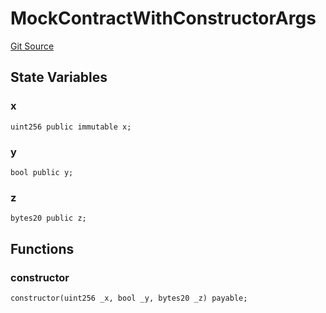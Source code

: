 # MockContractWithConstructorArgs
[Git Source](https://github.com/dustinstacy/boncurs/blob/8dd3d6e20d7e085dbf2dccdde2c14001616467cf/lib/forge-std/test/StdCheats.t.sol)


## State Variables
### x

```solidity
uint256 public immutable x;
```


### y

```solidity
bool public y;
```


### z

```solidity
bytes20 public z;
```


## Functions
### constructor


```solidity
constructor(uint256 _x, bool _y, bytes20 _z) payable;
```

